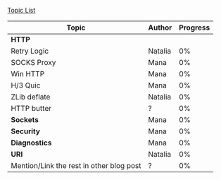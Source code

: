 [Topic List](topics.ms)


| Topic | Author | Progress |
|-------|--------|----------|
| **HTTP** | | |
| Retry Logic | Natalia | 0% |
| SOCKS Proxy | Mana | 0% |
| Win HTTP | Mana | 0% |
| H/3 Quic | Mana | 0% |
| ZLib deflate | Natalia | 0% |
| HTTP butter | ? | 0% |
| **Sockets** | Mana | 0% |
| **Security** | Mana | 0% |
| **Diagnostics** | Mana | 0% |
| **URI** | Natalia | 0% |
| Mention/Link the rest in other blog post | ? | 0% |
